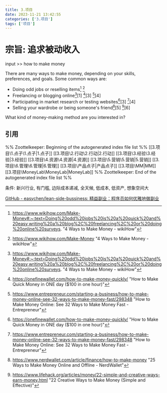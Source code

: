 ```yaml
---
title: 3.项目
date: 2023-11-21 13:42:55
categories: ['3.项目']
tags: ['项目']
---
```

# 宗旨: 追求被动收入

input >> how to make money

There are many ways to make money, depending on your skills, preferences, and goals. Some common ways are:

- Doing odd jobs or reselling items[^1] [^2]
- Freelancing or blogging online[^1][1] [^3][3] [^4][4]
- Participating in market research or testing websites[^3][3] [^4][4]
- Selling your wardrobe or being someone's friend[^5][5] [^6][6]

What kind of money-making method are you interested in?
  
  
## 引用

[^1]: https://www.wikihow.com/Make-Money#:~:text=Doing%20odd%20jobs%20is%20a%20quick%20and%20easy,writing%20a%20blog%2C%20freelancing%2C%20or%20doing%20online%20surveys. "4 Ways to Make Money - wikiHow"

[^2]: https://www.wikihow.com/Make-Money "4 Ways to Make Money - wikiHow"

[^3]: https://onefinewallet.com/how-to-make-money-quickly/ "How to Make Quick Money in ONE day ($100 in one hour)"

[^4]: https://www.entrepreneur.com/starting-a-business/how-to-make-money-online-see-32-ways-to-make-money-fast/298348 "How to Make Money Online: See 32 Ways to Make Money Fast - Entrepreneur"

[^5]: https://www.nerdwallet.com/article/finance/how-to-make-money "25 Ways to Make Money Online and Offline - NerdWallet"

[^6]: https://www.lifehack.org/articles/money/22-simple-and-creative-ways-earn-money.html "22 Creative Ways to Make Money (Simple and Effective)"

%% Zoottelkeeper: Beginning of the autogenerated index file list  %%
 [[3.项目\1.点子\1.点子|1.点子]]
 [[3.项目\2.行动\2.行动|2.行动]]
 [[3.项目\3.经验\3.经验|3.经验]]
 [[3.项目\4.资源\4.资源|4.资源]]
 [[3.项目\5.营销\5.营销|5.营销]]
 [[3.项目\6.管理\6.管理|6.管理]]
 [[3.项目\产品点子|产品点子]]
 [[3.项目\MM|MM]]
 [[3.项目\MoneyLab\MoneyLab|MoneyLab]]
%% Zoottelkeeper: End of the autogenerated index file list  %%

条件: 新兴行业, 有门槛, 边际成本递减, 全天候, 低成本, 低资产, 想象空间大

[GitHub - easychen/lean-side-bussiness: 精益副业：程序员如何优雅地做副业](https://github.com/easychen/lean-side-bussiness)